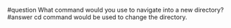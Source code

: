 #question
What command would you use to navigate into a new directory?
#answer
cd command would be used to change the directory.
